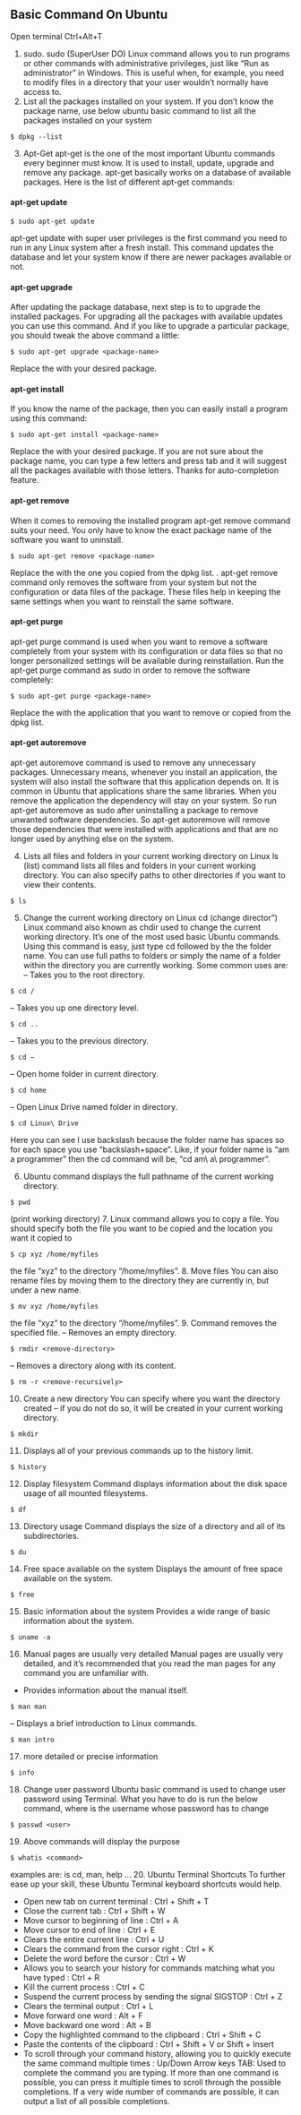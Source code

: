 ## Basic Command On Ubuntu 
Open terminal Ctrl+Alt+T

1. sudo. 
sudo (SuperUser DO) Linux command allows you to run programs or other commands with administrative privileges, just like “Run as administrator” in Windows.
This is useful when, for example, you need to modify files in a directory that your user wouldn’t normally have access to.
2. List all the packages installed on your system.
If you don’t know the package name, use below ubuntu basic command to list all the packages installed on your system
```
$ dpkg --list
```
3. Apt-Get
apt-get is the one of the most important Ubuntu commands every beginner must know. 
It is used to install, update, upgrade and remove any package.
apt-get basically works on a database of available packages. Here is the list of different apt-get commands:
#### apt-get update
```
$ sudo apt-get update
```
apt-get update with super user privileges is the first command you need to run in any Linux system after a fresh install. 
This command updates the database and let your system know if there are newer packages available or not.

#### apt-get upgrade 
After updating the package database, next step is to to upgrade the installed packages.
For upgrading all the packages with available updates you can use this command.
And if you like to upgrade a particular package, you should tweak the above command a little:
```
$ sudo apt-get upgrade <package-name>
```
Replace the <package-name> with your desired package.

#### apt-get install 
If you know the name of the package, then you can easily install a program using this command:
```
$ sudo apt-get install <package-name> 
```
Replace the <package-name> with your desired package.
If you are not sure about the package name, you can type a few letters and press tab and it will suggest all the packages available with those letters.
Thanks for auto-completion feature.

#### apt-get remove
When it comes to removing the installed program apt-get remove command suits your need. 
You only have to know the exact package name of the software you want to uninstall.

```
$ sudo apt-get remove <package-name>
```
Replace the <package-name> with the one you copied from the dpkg list.
. apt-get remove command only removes the software from your system but not the configuration or data files of the package. 
These files help in keeping the same settings when you want to reinstall the same software.

#### apt-get purge
apt-get purge command is used when you want to remove a software completely from your system with its configuration or data files so that no longer personalized settings will be available during reinstallation.
Run the apt-get purge command as sudo in order to remove the software completely:
```
$ sudo apt-get purge <package-name>
```
Replace the <package-name> with the application that you want to remove or copied from the dpkg list.

#### apt-get autoremove
apt-get autoremove command is used to remove any unnecessary packages. 
Unnecessary means, whenever you install an application, the system will also install the software that this application depends on. 
It is common in Ubuntu that applications share the same libraries. When you remove the application the dependency will stay on your system.
So run apt-get autoremove as sudo after uninstalling a package to remove unwanted software dependencies.
So apt-get autoremove will remove those dependencies that were installed with applications and that are no longer used by anything else on the system.

4. Lists all files and folders in your current working directory on Linux
ls (list) command lists all files and folders in your current working directory. 
You can also specify paths to other directories if you want to view their contents.
```
$ ls
```

5. Change the current working directory on Linux
cd (change director”) Linux command also known as chdir used to change the current working directory. It’s one of the most used basic Ubuntu commands. Using this command is easy, just type cd followed by the the folder name. You can use full paths to folders or simply the name of a folder within the directory you are currently working. Some common uses are:
 – Takes you to the root directory.
```
$ cd /  
```
– Takes you up one directory level.
```
$ cd .. 
```
– Takes you to the previous directory.
```
$ cd –  
```
– Open home folder in current directory.
```
$ cd home
```
– Open Linux Drive named folder in directory.
```
$ cd Linux\ Drive
```
Here you can see I use backslash because the folder name has spaces so for each space you use “backslash+space”. 
Like, if your folder name is “am a programmer” then the cd command will be, “cd am\ a\ programmer”.

6. Ubuntu command displays the full pathname of the current working directory.
```
$ pwd 
```
(print working directory)
7. Linux command allows you to copy a file. 
You should specify both the file you want to be copied and the location you want it copied to
```
$ cp xyz /home/myfiles
```
the file “xyz” to the directory “/home/myfiles”.
8. Move files
You can also rename files by moving them to the directory they are currently in, but under a new name.
```
$ mv xyz /home/myfiles
```
the file “xyz” to the directory “/home/myfiles”.
9.  Command removes the specified file.
– Removes an empty directory.
```
$ rmdir <remove-directory>
```
– Removes a directory along with its content.
```
$ rm -r <remove-recursively>
```
10. Create a new directory
You can specify where you want the directory created – if you do not do so, it will be created in your current working directory.
```
$ mkdir
```
11. Displays all of your previous commands up to the history limit.
```
$ history
```

12. Display filesystem
Command displays information about the disk space usage of all mounted filesystems.
```
$ df
```
13. Directory usage
Command displays the size of a directory and all of its subdirectories.
```
$ du
```
14. Free space available on the system
Displays the amount of free space available on the system.
```
$ free
```
15. Basic information about the system
Provides a wide range of basic information about the system.
```
$ uname -a
```
16. Manual pages are usually very detailed
Manual pages are usually very detailed, and it’s recommended that you read the man pages for any command you are unfamiliar with. 
- Provides information about the manual itself.
```
$ man man 
```
– Displays a brief introduction to Linux commands.
```
$ man intro
```
17. more detailed or precise information
```
$ info
```
18. Change user password 
Ubuntu basic command is used to change user password using Terminal. What you have to do is run the below command, where is the username whose password has to change
```
$ passwd <user>
```
19. Above commands will display the purpose 
```
$ whatis <command>
```
examples are: <command> is cd, man, help ...
20. Ubuntu Terminal Shortcuts
To further ease up your skill, these Ubuntu Terminal keyboard shortcuts would help.
- Open new tab on current terminal : Ctrl + Shift + T
- Close the current tab : Ctrl + Shift + W
- Move cursor to beginning of line : Ctrl + A
- Move cursor to end of line : Ctrl + E
- Clears the entire current line : Ctrl + U
- Clears the command from the cursor right : Ctrl + K
- Delete the word before the cursor : Ctrl + W
- Allows you to search your history for commands matching what you have typed : Ctrl + R
- Kill the current process : Ctrl + C
- Suspend the current process by sending the signal SIGSTOP : Ctrl + Z
- Clears the terminal output : Ctrl + L
- Move forward one word : Alt + F
- Move backward one word : Alt + B
- Copy the highlighted command to the clipboard : Ctrl + Shift + C
- Paste the contents of the clipboard : Ctrl + Shift + V or Shift + Insert
- To scroll through your command history, allowing you to quickly execute the same command multiple times : Up/Down Arrow keys
TAB: 
Used to complete the command you are typing. If more than one command is possible, you can press it multiple times to scroll through the possible completions. If a very wide number of commands are possible, it can output a list of all possible completions.
 
